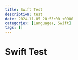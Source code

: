 ```yaml
---
title: Swift Test
description: test
date: 2024-11-05 20:57:00 +0900
categories: [Languages, Swift]
tags: []
---
```


# Swift Test